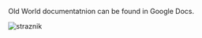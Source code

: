 Old World documentatnion can be found in Google Docs. 

![straznik](https://user-images.githubusercontent.com/96289919/171643174-20594f37-e782-4ef2-9abe-967efee0e4d2.jpg)
